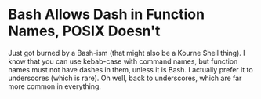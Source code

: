 # Bash Allows Dash in Function Names, POSIX Doesn't

Just got burned by a Bash-ism (that might also be a Kourne Shell thing).
I know that you can use kebab-case with command names, but function
names must not have dashes in them, unless it is Bash. I actually prefer
it to underscores (which is rare). Oh well, back to underscores, which
are far more common in everything.
